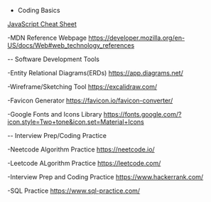 - Coding Basics

[JavaScript Cheat Sheet](https://websitesetup.org/wp-content/uploads/2020/09/Javascript-Cheat-Sheet.pdf)

-MDN Reference Webpage
https://developer.mozilla.org/en-US/docs/Web#web_technology_references

-- Software Development Tools

-Entity Relational Diagrams(ERDs)
https://app.diagrams.net/

-Wireframe/Sketching Tool
https://excalidraw.com/

-Favicon Generator
https://favicon.io/favicon-converter/

-Google Fonts and Icons Library
https://fonts.google.com/?icon.style=Two+tone&icon.set=Material+Icons

-- Interview Prep/Coding Practice

-Neetcode Algorithm Practice
https://neetcode.io/

-Leetcode ALgorithm Practice
https://leetcode.com/

-Interview Prep and Coding Practice
https://www.hackerrank.com/

-SQL Practice
https://www.sql-practice.com/
